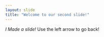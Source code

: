 ```yaml
---
layout: slide
title: "Welcome to our second slide!"
---
```

*I Made a slide!*
Use the left arrow to go back!
